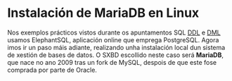 # Instalación de MariaDB en Linux

Nos exemplos prácticos vistos durante os apuntamentos SQL [DDL](DDL.md#agora-toca-aplicar-os-coñecementos) e [DML](DML.md#agora-toca-aplicar-os-coñecementos) usamos ElephantSQL, aplicación online que emprega PostgreSQL. Agora imos ir un paso máis adiante, realizando unha instalación local dun sistema de xestión de bases de datos. O SXBD escollido neste caso será **MariaDB**, que nace no ano 2009 tras un fork de MySQL, despois de que este fose comprada por parte de Oracle.
